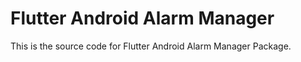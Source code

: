 # Flutter Android Alarm Manager

This is the source code for Flutter Android Alarm Manager Package.

